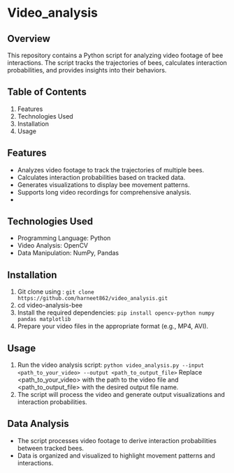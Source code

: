 # Video_analysis
## Overview
This repository contains a Python script for analyzing video footage of bee interactions. The script tracks the trajectories of bees, calculates interaction probabilities, and provides insights into their behaviors.

## Table of Contents
1. Features
2. Technologies Used
3. Installation
4. Usage
   
## Features
- Analyzes video footage to track the trajectories of multiple bees.
- Calculates interaction probabilities based on tracked data.
- Generates visualizations to display bee movement patterns.
- Supports long video recordings for comprehensive analysis.
- 
## Technologies Used
- Programming Language: Python
- Video Analysis: OpenCV
- Data Manipulation: NumPy, Pandas

## Installation
1. Git clone using : `git clone https://github.com/harneet862/video_analysis.git`
2. cd video-analysis-bee
3. Install the required dependencies:
`pip install opencv-python numpy pandas matplotlib`
4. Prepare your video files in the appropriate format (e.g., MP4, AVI).

## Usage
1. Run the video analysis script:
`python video_analysis.py --input <path_to_your_video> --output <path_to_output_file>`
Replace <path_to_your_video> with the path to the video file and <path_to_output_file> with the desired output file name.
2. The script will process the video and generate output visualizations and interaction probabilities.

## Data Analysis
- The script processes video footage to derive interaction probabilities between tracked bees.
- Data is organized and visualized to highlight movement patterns and interactions.
